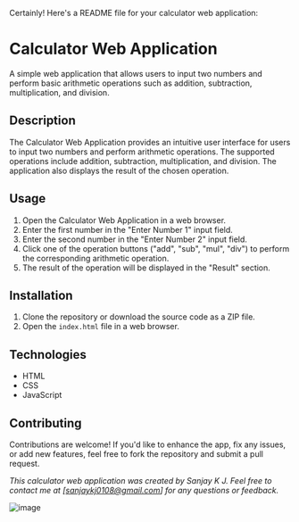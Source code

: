 Certainly! Here's a README file for your calculator web application:

# Calculator Web Application

A simple web application that allows users to input two numbers and perform basic arithmetic operations such as addition, subtraction, multiplication, and division.

## Description

The Calculator Web Application provides an intuitive user interface for users to input two numbers and perform arithmetic operations. The supported operations include addition, subtraction, multiplication, and division. The application also displays the result of the chosen operation.


## Usage

1. Open the Calculator Web Application in a web browser.
2. Enter the first number in the "Enter Number 1" input field.
3. Enter the second number in the "Enter Number 2" input field.
4. Click one of the operation buttons ("add", "sub", "mul", "div") to perform the corresponding arithmetic operation.
5. The result of the operation will be displayed in the "Result" section.

## Installation

1. Clone the repository or download the source code as a ZIP file.
2. Open the `index.html` file in a web browser.

## Technologies

- HTML
- CSS
- JavaScript

## Contributing

Contributions are welcome! If you'd like to enhance the app, fix any issues, or add new features, feel free to fork the repository and submit a pull request.


*This calculator web application was created by Sanjay K J. Feel free to contact me at [sanjaykj0108@gmail.com] for any questions or feedback.*

![image](https://github.com/sanjay-k-j/JavaScript_simple_calci/assets/79088504/41a9305e-dc39-49ba-a8b9-6527acc5661a)
